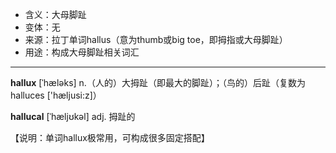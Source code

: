 - <span class="definition">含义：大母脚趾</span>
- <span class="definition">变体：无</span>
- <span class="definition">来源：拉丁单词hallus（意为thumb或big toe，即拇指或大母脚趾）</span>
- <span class="definition">用途：构成大母脚趾相关词汇</span>


---


<span class="vocabulary">**hallux**</span> [ˈhæləks] n.（人的）大拇趾（即最大的脚趾）；（鸟的）后趾（复数为halluces ['hæljusi:z]）    

<span class="vocabulary">**hallucal**</span> [ˈhæljʊkəl] adj. 拇趾的 

【说明：单词hallux极常用，可构成很多固定搭配】
